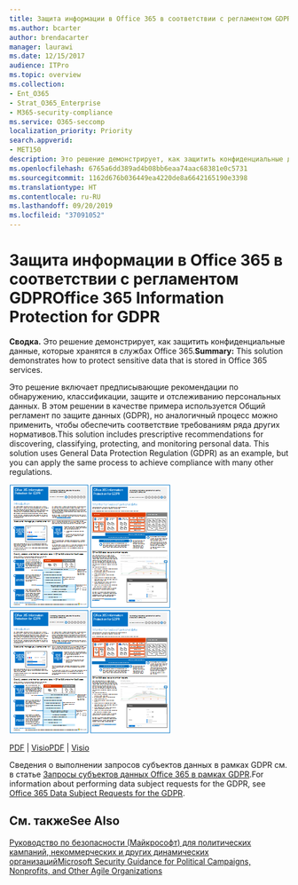 ```yaml
---
title: Защита информации в Office 365 в соответствии с регламентом GDPR
ms.author: bcarter
author: brendacarter
manager: laurawi
ms.date: 12/15/2017
audience: ITPro
ms.topic: overview
ms.collection:
- Ent_O365
- Strat_O365_Enterprise
- M365-security-compliance
ms.service: O365-seccomp
localization_priority: Priority
search.appverid:
- MET150
description: Это решение демонстрирует, как защитить конфиденциальные данные, которые хранятся в службах Office 365.
ms.openlocfilehash: 6765a6dd389ad4b08bb6eaa74aac68381e0c5731
ms.sourcegitcommit: 1162d676b036449ea4220de8a6642165190e3398
ms.translationtype: HT
ms.contentlocale: ru-RU
ms.lasthandoff: 09/20/2019
ms.locfileid: "37091052"
---
```

# <a name="office-365-information-protection-for-gdpr"></a><span data-ttu-id="01c4b-103">Защита информации в Office 365 в соответствии с регламентом GDPR</span><span class="sxs-lookup"><span data-stu-id="01c4b-103">Office 365 Information Protection for GDPR</span></span>

 <span data-ttu-id="01c4b-104">**Сводка.** Это решение демонстрирует, как защитить конфиденциальные данные, которые хранятся в службах Office 365.</span><span class="sxs-lookup"><span data-stu-id="01c4b-104">**Summary:** This solution demonstrates how to protect sensitive data that is stored in Office 365 services.</span></span>
  
<span data-ttu-id="01c4b-p101">Это решение включает предписывающие рекомендации по обнаружению, классификации, защите и отслеживанию персональных данных. В этом решении в качестве примера используется Общий регламент по защите данных (GDPR), но аналогичный процесс можно применить, чтобы обеспечить соответствие требованиям ряда других нормативов.</span><span class="sxs-lookup"><span data-stu-id="01c4b-p101">This solution includes prescriptive recommendations for discovering, classifying, protecting, and monitoring personal data. This solution uses General Data Protection Regulation (GDPR) as an example, but you can apply the same process to achieve compliance with many other regulations.</span></span>

<span data-ttu-id="01c4b-107">[![Эскиз афиши "Защита информации в Office 365 в соответствии с регламентом GDPR".](media/InfoProtectGDPR-Poster/o365infoprotectforgdpr-thumb.png)](http://download.microsoft.com/download/E/C/D/ECD5A339-EF10-4420-B3A9-99098884D716/MSFT_Cloud_architecture_information%20protection%20for%20GDPR.pdf)</span><span class="sxs-lookup"><span data-stu-id="01c4b-107">[![Thumb image of the Office 365 Information Protection for GDPR poster.](media/InfoProtectGDPR-Poster/o365infoprotectforgdpr-thumb.png)](http://download.microsoft.com/download/E/C/D/ECD5A339-EF10-4420-B3A9-99098884D716/MSFT_Cloud_architecture_information%20protection%20for%20GDPR.pdf)</span></span>

<span data-ttu-id="01c4b-108">[PDF](http://download.microsoft.com/download/E/C/D/ECD5A339-EF10-4420-B3A9-99098884D716/MSFT_Cloud_architecture_information%20protection%20for%20GDPR.pdf)  |  [Visio](http://download.microsoft.com/download/E/C/D/ECD5A339-EF10-4420-B3A9-99098884D716/MSFT_Cloud_architecture_information%20protection%20for%20GDPR.vsdx)</span><span class="sxs-lookup"><span data-stu-id="01c4b-108">[PDF](http://download.microsoft.com/download/E/C/D/ECD5A339-EF10-4420-B3A9-99098884D716/MSFT_Cloud_architecture_information%20protection%20for%20GDPR.pdf)  |  [Visio](http://download.microsoft.com/download/E/C/D/ECD5A339-EF10-4420-B3A9-99098884D716/MSFT_Cloud_architecture_information%20protection%20for%20GDPR.vsdx)</span></span>
  
<span data-ttu-id="01c4b-109">Сведения о выполнении запросов субъектов данных в рамках GDPR см. в статье [Запросы субъектов данных Office 365 в рамках GDPR](https://docs.microsoft.com/microsoft-365/gdpr-dsr-office365?toc=/microsoft-365/enterprise/toc.json).</span><span class="sxs-lookup"><span data-stu-id="01c4b-109">For information about performing data subject requests for the GDPR, see [Office 365 Data Subject Requests for the GDPR](https://docs.microsoft.com/microsoft-365/gdpr-dsr-office365?toc=/microsoft-365/enterprise/toc.json).</span></span> 

## <a name="see-also"></a><span data-ttu-id="01c4b-110">См. также</span><span class="sxs-lookup"><span data-stu-id="01c4b-110">See Also</span></span>
  
[<span data-ttu-id="01c4b-111">Руководство по безопасности (Майкрософт) для политических кампаний, некоммерческих и других динамических организаций</span><span class="sxs-lookup"><span data-stu-id="01c4b-111">Microsoft Security Guidance for Political Campaigns, Nonprofits, and Other Agile Organizations</span></span>](/security/office-365-security/microsoft-security-guidance-for-political-campaigns-nonprofits-and-other-agile-o.md)